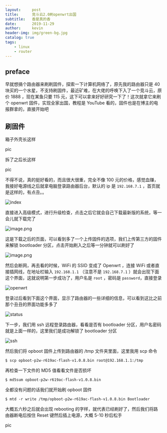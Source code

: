 ```yaml
---
layout:     post
title:      竞斗云2.0刷openwrt出国
subtitle:   香是真的香
date:       2019-11-29
author:     kevin
header-img: img/green-bg.jpg
catalog: true
tags:
    - linux
    - router
---
```






## preface



早就想搞个路由器来刷刷固件，探索一下计算机网络了，原先我的路由器只是 40 块买的一个水星，不支持刷固件，最近矿难，在大佬的呼唤下入了一个竞斗云，原价 1888 ，现在某鱼只要 115 元，这下可以拿来好好研究一下了！这次就拿它来刷个 openwrt 固件，实现全家出国，教程是 YouTube 看的，固件也是在博主的电报群拿的，直接开始吧







## 刷固件



箱子外壳长这样



pic



拆了之后长这样



pic



不得不说，真的挺好看的，而且很大很重，完全不像 100 元的价格，感觉血赚，我接好电源线之后就拿电脑登录路由器后台，默认的 ip 是 `192.168.7.1` ，首页就是这样的，有点丑。。



![index](https://i.loli.net/2019/11/30/OWIBFLjQdKzDaCs.png)



直接进入高级模式，进行升级检查，点击之后它就会自己下载最新版的系统，等一会儿就下载完了



![image.png](https://i.loli.net/2019/11/30/7FIqdbeztKVJQH3.png)



这是下载之后的页面，可以看到多了一个上传固件的选项，我们上传第三方的固件来解锁 bootloader 分区，点击开始刷入之后等一分钟就可以刷好了



![image.png](https://i.loli.net/2019/11/30/asJZuKTU5A7lBiM.png)



然后会断网，再去看的时候，WiFi 的 SSID 变成了 Openwrt ，连接 WiFi 或者直接插网线，在地址栏输入 `192.168.1.1` （注意不是 `192.168.7.1` ）就会出现下面这个界面，这就说明第一步成功了，用户名是 `root` ，密码是 `password`，直接登录



![openwrt](https://i.loli.net/2019/11/30/nq8ED67goW2Zhze.png)



登录过后看到下面这个界面，显示了路由器的一些详细的信息，可以看到这比之前那个丑丑的界面功能多多了



![status](https://i.loli.net/2019/11/30/xL9H7vz8XsATE5R.png)



下一步，我们用 ssh 远程登录路由器，看看是否有 bootloader 分区，用户名密码就是上面一样的，这里我们是成功解锁了 bootloader 分区



![ssh](https://i.loli.net/2019/11/30/UuIWwKYnS8jkdCl.png)



然后我们将 opboot 固件上传到路由器的 /tmp 文件夹里面，这里我用 scp 命令



```shell
$ scp opboot-p2w-r619ac-flash-v1.0.8.bin root@192.168.1.1:/tmp
```



再检查一下文件的 MD5 值看看文件是否损坏



```shell
$ md5sum opboot-p2w-r619ac-flash-v1.0.8.bin
```



全都没有问题的话我们就开始刷 opboot 固件



```shell
$ mtd -r write /tmp/opboot-p2w-r619ac-flash-v1.0.8.bin Bootloader
```



大概五六秒之后就会出现 rebooting 的字样，就代表已经刷好了，然后我们将路由器断电后按住 Reset 键然后插上电源，大概 5-10 秒后松手



pic







